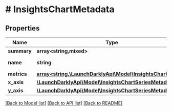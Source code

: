 # # InsightsChartMetadata

## Properties

Name | Type | Description | Notes
------------ | ------------- | ------------- | -------------
**summary** | **array<string,mixed>** |  |
**name** | **string** | Name of the chart | [optional]
**metrics** | [**array<string,\LaunchDarklyApi\Model\InsightsChartMetric>**](InsightsChartMetric.md) |  | [optional]
**x_axis** | [**\LaunchDarklyApi\Model\InsightsChartSeriesMetadataAxis**](InsightsChartSeriesMetadataAxis.md) |  |
**y_axis** | [**\LaunchDarklyApi\Model\InsightsChartSeriesMetadataAxis**](InsightsChartSeriesMetadataAxis.md) |  |

[[Back to Model list]](../../README.md#models) [[Back to API list]](../../README.md#endpoints) [[Back to README]](../../README.md)

